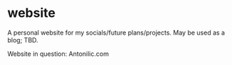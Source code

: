 # website
A personal website for my socials/future plans/projects. 
May be used as a blog; TBD. 

Website in question: Antonilic.com
